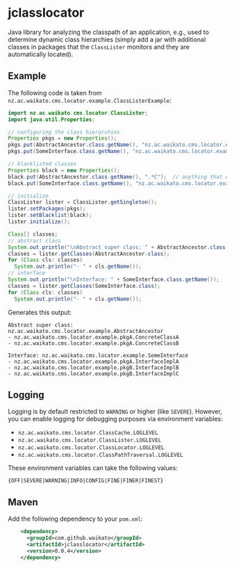# jclasslocator

Java library for analyzing the classpath of an application, e.g., used to 
determine dynamic class hierarchies (simply add a jar with additional classes
in packages that the `ClassLister` monitors and they are automatically located).  

## Example

The following code is taken from `nz.ac.waikato.cms.locator.example.ClassListerExample`:

```java
import nz.ac.waikato.cms.locator.ClassLister;
import java.util.Properties;

// configuring the class hierarchies
Properties pkgs = new Properties();
pkgs.put(AbstractAncestor.class.getName(), "nz.ac.waikato.cms.locator.example.pkgA,nz.ac.waikato.cms.locator.example.pkgB");
pkgs.put(SomeInterface.class.getName(), "nz.ac.waikato.cms.locator.example.pkgA,nz.ac.waikato.cms.locator.example.pkgB");

// blacklisted classes
Properties black = new Properties();
black.put(AbstractAncestor.class.getName(), ".*C");  // anything that ends with a capital "C"
black.put(SomeInterface.class.getName(), "nz.ac.waikato.cms.locator.example.pkgB.InterfaceImplInternal");  // specific class

// initialize
ClassLister lister = ClassLister.getSingleton();
lister.setPackages(pkgs);
lister.setBlacklist(black);
lister.initialize();

Class[] classes;
// abstract class
System.out.println("\nAbstract super class: " + AbstractAncestor.class.getName());
classes = lister.getClasses(AbstractAncestor.class);
for (Class cls: classes)
  System.out.println("- " + cls.getName());
// interface
System.out.println("\nInterface: " + SomeInterface.class.getName());
classes = lister.getClasses(SomeInterface.class);
for (Class cls: classes)
  System.out.println("- " + cls.getName());
```

Generates this output:

```
Abstract super class: nz.ac.waikato.cms.locator.example.AbstractAncestor
- nz.ac.waikato.cms.locator.example.pkgA.ConcreteClassA
- nz.ac.waikato.cms.locator.example.pkgA.ConcreteClassB

Interface: nz.ac.waikato.cms.locator.example.SomeInterface
- nz.ac.waikato.cms.locator.example.pkgA.InterfaceImplA
- nz.ac.waikato.cms.locator.example.pkgB.InterfaceImplB
- nz.ac.waikato.cms.locator.example.pkgB.InterfaceImplC
```

## Logging

Logging is by default restricted to `WARNING` or higher (like `SEVERE`).
However, you can enable logging for debugging purposes via environment 
variables:

* `nz.ac.waikato.cms.locator.ClassCache.LOGLEVEL`
* `nz.ac.waikato.cms.locator.ClassLister.LOGLEVEL`
* `nz.ac.waikato.cms.locator.ClassLocator.LOGLEVEL`
* `nz.ac.waikato.cms.locator.ClassPathTraversal.LOGLEVEL`

These environment variables can take the following values:
```
{OFF|SEVERE|WARNING|INFO|CONFIG|FINE|FINER|FINEST}
```

## Maven

Add the following dependency to your `pom.xml`:

```xml
    <dependency>
      <groupId>com.github.waikato</groupId>
      <artifactId>jclasslocator</artifactId>
      <version>0.0.4</version>
    </dependency>
```
